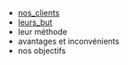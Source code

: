 - [nos_clients](nos_clients)
- [leurs_but](leurs_but)
- leur méthode
- avantages et inconvénients
- nos objectifs
